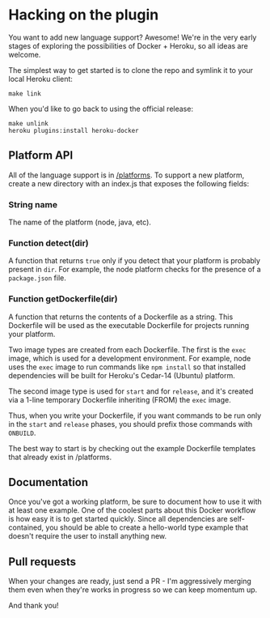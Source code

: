 # Hacking on the plugin

You want to add new language support? Awesome!
We're in the very early stages of exploring the possibilities of Docker + Heroku,
so all ideas are welcome.

The simplest way to get started is to clone the repo and symlink it to your
local Heroku client:

```
make link
```

When you'd like to go back to using the official release:

```
make unlink
heroku plugins:install heroku-docker
```

## Platform API

All of the language support is in [/platforms](/platforms).
To support a new platform, create a new directory with an index.js that
exposes the following fields:

### String name

The name of the platform (node, java, etc).

### Function detect(dir)

A function that returns `true` only if you detect that your platform is
probably present in `dir`. For example, the node platform checks for
the presence of a `package.json` file.

### Function getDockerfile(dir)

A function that returns the contents of a Dockerfile as a string.
This Dockerfile will be used as the executable Dockerfile for
projects running your platform.

Two image types are created from each Dockerfile. The first is the
`exec` image, which is used for a development environment. For example,
node uses the `exec` image to run commands like `npm install` so that installed
dependencies will be built for Heroku's Cedar-14 (Ubuntu) platform.

The second image type is used for `start` and for `release`, and it's
created via a 1-line temporary Dockerfile inheriting (FROM) the `exec` image.

Thus, when you write your Dockerfile, if you want commands to be run
only in the `start` and `release` phases, you should prefix those commands
with `ONBUILD`.

The best way to start is by checking out the example Dockerfile templates
that already exist in /platforms.

## Documentation

Once you've got a working platform, be sure to document how to use it
with at least one example. One of the coolest parts about this Docker
workflow is how easy it is to get started quickly. Since all dependencies
are self-contained, you should be able to create a hello-world type
example that doesn't require the user to install anything new.

## Pull requests

When your changes are ready, just send a PR - I'm aggressively
merging them even when they're works in progress so we can keep momentum up.

And thank you!
